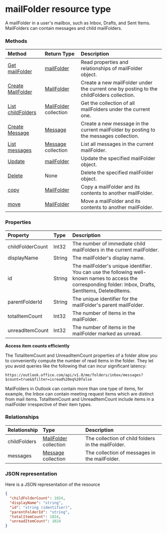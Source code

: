 # mailFolder resource type

A mailFolder in a user's mailbox, such as Inbox, Drafts, and Sent Items. MailFolders can contain messages and child mailFolders.


### Methods

| Method       | Return Type  |Description|
|:---------------|:--------|:----------|
|[Get mailFolder](../api/mailfolder_get.md) | [mailFolder](mailfolder.md) |Read properties and relationships of mailFolder object.|
|[Create MailFolder](../api/mailfolder_post_childfolders.md) |[MailFolder](mailfolder.md)| Create a new mailFolder under the current one by posting to the childFolders collection.|
|[List childFolders](../api/mailfolder_list_childfolders.md) |[MailFolder](mailfolder.md) collection| Get the collection of all mailFolders under the current one.|
|[Create Message](../api/mailfolder_post_messages.md) |[Message](message.md)| Create a new message in the current mailFolder by posting to the messages collection.|
|[List messages](../api/mailfolder_list_messages.md) |[Message](message.md) collection| List all messages in the current mailFolder.|
|[Update](../api/mailfolder_update.md) | [mailFolder](mailfolder.md)|Update the specified mailFolder object. |
|[Delete](../api/mailfolder_delete.md) | None |Delete the specified mailFolder object. |
|[copy](../api/mailfolder_copy.md)|[MailFolder](mailfolder.md)|Copy a mailFolder and its contents to another mailFolder.|
|[move](../api/mailfolder_move.md)|[MailFolder](mailfolder.md)|Move a mailFolder and its contents to another mailFolder.|


### Properties
| Property	   | Type	|Description|
|:---------------|:--------|:----------|
|childFolderCount|Int32|The number of immediate child mailFolders in the current mailFolder.|
|displayName|String|The mailFolder's display name.|
|id|String|The mailFolder's unique identifier. You can use the following well-known names to access the corresponding folder: Inbox, Drafts, SentItems, DeletedItems.|
|parentFolderId|String|The unique identifier for the mailFolder's parent mailFolder.|
|totalItemCount|Int32|The number of items in the mailFolder.|
|unreadItemCount|Int32|The number of items in the mailFolder marked as unread.|

**Access item counts efficiently**

The TotalItemCount and UnreadItemCount properties of a folder allow you to conveniently compute the number of read items in the folder.
They let you avoid queries like the following that can incur significant latency:
```
https://outlook.office.com/api/v1.0/me/folders/inbox/messages?$count=true&$filter=isread%20eq%20false
```
MailFolders in Outlook can contain more than one type of items, for example, the Inbox can contain meeting request items which are distinct from mail items. TotalItemCount and UnreadItemCount include items in a mailFolder irrespective of their item types.


### Relationships
| Relationship | Type	|Description|
|:---------------|:--------|:----------|
|childFolders|[MailFolder](mailfolder.md) collection|The collection of child folders in the mailFolder.|
|messages|[Message](message.md) collection|The collection of messages in the mailFolder.|


### JSON representation

Here is a JSON representation of the resource

<!-- {
  "blockType": "resource",
  "optionalProperties": [
    "childFolders",
    "messages"
  ],
  "@odata.type": "microsoft.graph.mailfolder"
}-->

```json
{
  "childFolderCount": 1024,
  "displayName": "string",
  "id": "string (identifier)",
  "parentFolderId": "string",
  "totalItemCount": 1024,
  "unreadItemCount": 1024
}

```

<!-- uuid: 8fcb5dbc-d5aa-4681-8e31-b001d5168d79
2015-10-25 14:57:30 UTC -->
<!-- {
  "type": "#page.annotation",
  "description": "mailFolder resource",
  "keywords": "",
  "section": "documentation",
  "tocPath": ""
}-->